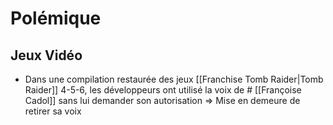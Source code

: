 # Polémique

## Jeux Vidéo

- Dans une compilation restaurée des jeux [[Franchise Tomb Raider|Tomb Raider]] 4-5-6, les développeurs ont utilisé la voix de # [[Françoise Cadol]] sans lui demander son autorisation => Mise en demeure de retirer sa voix 